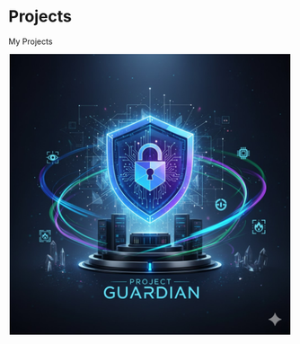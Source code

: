 # Projects
My Projects

<p align="center">
<img src="Projects-image.jpg" width="500" height="500"  />
</p>


